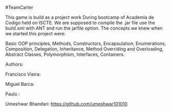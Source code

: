 #TeamCarter

This game is build as a project work During bootcamp of Academia de Codigo held on ISCTE.
We are supposed to compile the .jar file use the build.xml with ANT and run the jarfile option.
The concepts we knew when we started this project were:

Basic OOP principles, Methods, Constructors, Encapsulation, Enumerations, Composition, Delegation, Inheritance, Method Overriding and Overloading, Abstract Classes, Polymorphism, Interfaces, Containers.

Authors:

Francisco Vieira:

Miguel Barca:

Paulo :

Umeshwar Bhandari: https://github.com/umeshwar101010
